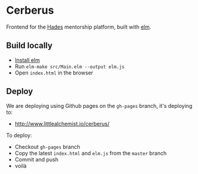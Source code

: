 # Cerberus

Frontend for the [Hades](https://github.com/lbighetti/hades/) mentorship platform, built with [elm](http://elm-lang.org/).

## Build locally

* [Install elm](https://guide.elm-lang.org/install.html)
* Run `elm-make src/Main.elm --output elm.js`
* Open `index.html` in the browser

## Deploy

We are deploying using Github pages on the `gh-pages` branch, it's deploying to:

* http://www.littlealchemist.io/cerberus/

To deploy:

* Checkout `gh-pages` branch
* Copy the latest `index.html` and `elm.js` from the `master` branch
* Commit and push
* voilà